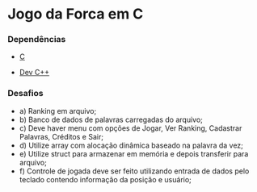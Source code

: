 # Jogo da Forca em C

### Dependências

- <a href="#">C</a>

- <a href="https://www.bloodshed.net/" target="_blank">Dev C++</a>

### Desafios
<ul>
  <li>a) Ranking em arquivo;</li>
  <li>b) Banco de dados de palavras carregadas do arquivo;</li>
  <li>c) Deve haver menu com opções de Jogar, Ver Ranking, Cadastrar Palavras, Créditos e Sair;</li>
  <li>d) Utilize array com alocação dinâmica baseado na palavra da vez;</li>
  <li>e) Utilize struct para armazenar em memória e depois transferir para arquivo;</li>
  <li>f) Controle de jogada deve ser feito utilizando entrada de dados pelo teclado contendo informação da posição e usuário;</li>
</ul>




